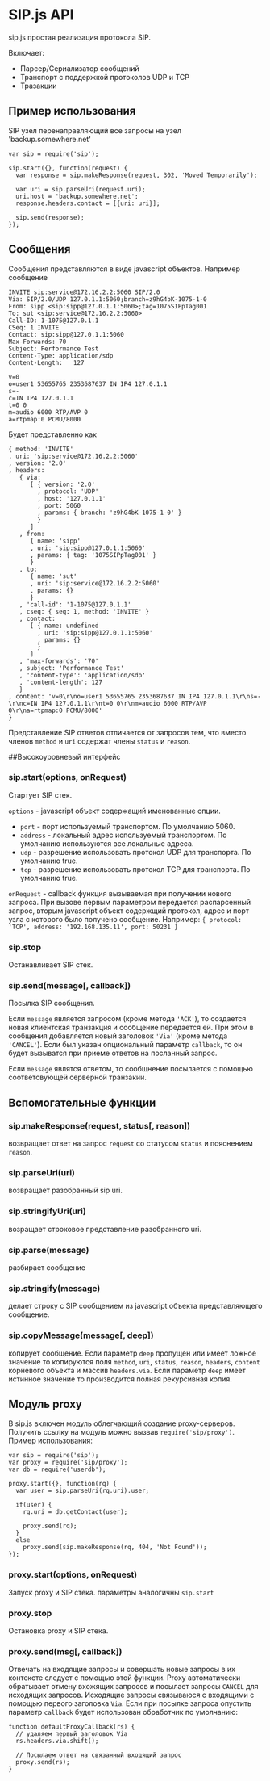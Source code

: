 SIP.js API
==========

sip.js простая реализация протокола SIP.

Включает:

* Парсер/Сериализатор сообщений
* Транспорт с поддержкой протоколов UDP и TCP
* Тразакции

Пример использования
--------------------

SIP узел перенаправляющий все запросы на узел 'backup.somewhere.net'

    var sip = require('sip');
  
    sip.start({}, function(request) {
      var response = sip.makeResponse(request, 302, 'Moved Temporarily');

      var uri = sip.parseUri(request.uri);
      uri.host = 'backup.somewhere.net'; 
      response.headers.contact = [{uri: uri}];
    
      sip.send(response);
    });

Сообщения
---------

Сообщения представляются в виде javascript объектов. Например сообщение

    INVITE sip:service@172.16.2.2:5060 SIP/2.0
    Via: SIP/2.0/UDP 127.0.1.1:5060;branch=z9hG4bK-1075-1-0
    From: sipp <sip:sipp@127.0.1.1:5060>;tag=1075SIPpTag001
    To: sut <sip:service@172.16.2.2:5060>
    Call-ID: 1-1075@127.0.1.1
    CSeq: 1 INVITE
    Contact: sip:sipp@127.0.1.1:5060
    Max-Forwards: 70
    Subject: Performance Test
    Content-Type: application/sdp
    Content-Length:   127

    v=0
    o=user1 53655765 2353687637 IN IP4 127.0.1.1
    s=-
    c=IN IP4 127.0.1.1
    t=0 0
    m=audio 6000 RTP/AVP 0
    a=rtpmap:0 PCMU/8000
    
Будет представленно как

    { method: 'INVITE'
    , uri: 'sip:service@172.16.2.2:5060'
    , version: '2.0'
    , headers: 
       { via: 
          [ { version: '2.0'
            , protocol: 'UDP'
            , host: '127.0.1.1'
            , port: 5060
            , params: { branch: 'z9hG4bK-1075-1-0' }
            }
          ]
       , from: 
          { name: 'sipp'
          , uri: 'sip:sipp@127.0.1.1:5060'
          , params: { tag: '1075SIPpTag001' }
          }
       , to: 
          { name: 'sut'
          , uri: 'sip:service@172.16.2.2:5060'
          , params: {}
          }
       , 'call-id': '1-1075@127.0.1.1'
       , cseq: { seq: 1, method: 'INVITE' }
       , contact: 
          [ { name: undefined
            , uri: 'sip:sipp@127.0.1.1:5060'
            , params: {}
            }
          ]
       , 'max-forwards': '70'
       , subject: 'Performance Test'
       , 'content-type': 'application/sdp'
       , 'content-length': 127
       }
    , content: 'v=0\r\no=user1 53655765 2353687637 IN IP4 127.0.1.1\r\ns=-\r\nc=IN IP4 127.0.1.1\r\nt=0 0\r\nm=audio 6000 RTP/AVP 0\r\na=rtpmap:0 PCMU/8000'
    }    

Представление SIP ответов отличается от запросов тем, что вместо членов `method` и `uri` содержат члены `status` и `reason`.

##Высокоуровневый интерфейc

### sip.start(options, onRequest)

Стартует SIP стек. 

`options` - javascript объект содержащий именованные опции. 

* `port` - порт используемый транспортом. По умолчанию 5060.
* `address` - локальный адрес используемый транспортом. По умолчанию используются все локальные адреса.
* `udp` - разрешение использовать протокол UDP для транспорта. По умолчанию true.
* `tcp` - разрешение использовать протокол TCP для транспорта. По умолчанию true.

`onRequest` - callback функция вызываемая при получении нового запроса. При вызове первым параметром
передается распарсенный запрос, вторым javascript объект содержщий протокол, адрес и порт узла с которого
было получено сообщение. Например: `{ protocol: 'TCP', address: '192.168.135.11', port: 50231 }`

### sip.stop

Останавливает SIP стек.

### sip.send(message[, callback])

Посылка SIP сообщения.

Если `message` является запросом (кроме метода `'ACK'`), то создается новая клиентская транзакция и 
сообщение передается ей. При этом в сообщения добавляется новый заголовок `'Via'` (кроме метода `'CANCEL'`).
Если был указан опциональный параметр `callback`, то он будет вызыватся при приеме ответов на посланный
запрос.

Если `message` являтся ответом, то сообщнение посылается с помощью соответсвующей cерверной транзакии.

## Вспомогательные функции

### sip.makeResponse(request, status[, reason])

возвращает ответ на запрос `request` со статусом `status` и пояснением `reason`.

### sip.parseUri(uri)

возвращает разобранный sip uri.

### sip.stringifyUri(uri)

возращает строковое представление разобранного uri.

### sip.parse(message)

разбирает сообщение

### sip.stringify(message)

делает строку с SIP сообщением из javascript объекта представляющего сообщение.

### sip.copyMessage(message[, deep])

копирует сообщение. Если параметр `deep` пропущен или имеет ложное значение то копируются поля `method`, `uri`, `status`, 
`reason`, `headers`, `content` корневого объекта и массив `headers.via`. Если параметр `deep` имеет истинное значение то производится 
полная рекурсивная копия.

## Модуль proxy

В sip.js включен модуль облегчающий создание proxy-серверов. Получить ссылку на модуль можно вызвав `require('sip/proxy')`.
Пример использования:

    var sip = require('sip');
    var proxy = require('sip/proxy');
    var db = require('userdb');

    proxy.start({}, function(rq) {
      var user = sip.parseUri(rq.uri).user;

      if(user) {
        rq.uri = db.getContact(user);

        proxy.send(rq);
      }
      else
        proxy.send(sip.makeResponse(rq, 404, 'Not Found')); 
    });


### proxy.start(options, onRequest)

Запуск proxy и SIP стека. параметры аналогичны `sip.start`

### proxy.stop

Остановка proxy и SIP стека.

### proxy.send(msg[, callback])

Отвечать на входящие запросы и совершать новые запросы в их контексте следует с помощью этой функции. Proxy  автоматически
обратывает отмену вхожящих запросов и посылает запросы `CANCEL` для исходящих запросов. Исходящие запросы связываюся с входящими
с помощью первого заголовка `Via`.
Если при посылке запроса опустить параметр `callback` будет использован обработчик по умолчанию:

    function defaultProxyCallback(rs) {
      // удаляем первый заголовок Via
      rs.headers.via.shift();

      // Посылаем ответ на связанный входящий запрос
      proxy.send(rs);
    } 


